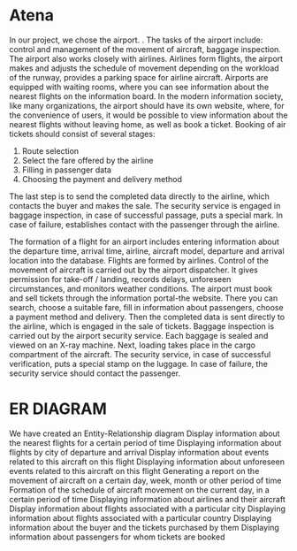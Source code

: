 # Atena



In our project, we chose the airport. .
The tasks of the airport include: control and management of the movement of aircraft, baggage inspection. The airport also works closely with airlines.
Airlines form flights, the airport makes and adjusts the schedule of movement depending on the workload of the runway, provides a parking space for airline aircraft. Airports are equipped with waiting rooms, where you can see information about the nearest flights on the information board.
In the modern information society, like many organizations, the airport should have its own website, where, for the convenience of users, it would be possible to view information about the nearest flights without leaving home, as well as book a ticket. Booking of air tickets should consist of several stages:

1. Route selection
2. Select the fare offered by the airline
3. Filling in passenger data
4. Choosing the payment and delivery method

The last step is to send the completed data directly to the airline, which contacts the buyer and makes the sale.
The security service is engaged in baggage inspection, in case of successful passage, puts a special mark. In case of failure, establishes contact with the passenger through the airline.


The formation of a flight for an airport includes entering information about the departure time, arrival time, airline, aircraft model, departure and arrival location into the database. Flights are formed by airlines.
Control of the movement of aircraft is carried out by the airport dispatcher. It gives permission for take-off / landing, records delays, unforeseen circumstances, and monitors weather conditions.
The airport must book and sell tickets through the information portal-the website. There you can search, choose a suitable fare, fill in information about passengers, choose a payment method and delivery. Then the completed data is sent directly to the airline, which is engaged in the sale of tickets.
Baggage inspection is carried out by the airport security service. Each baggage is sealed and viewed on an X-ray machine. Next, loading takes place in the cargo compartment of the aircraft. The security service, in case of successful verification, puts a special stamp on the luggage. In case of failure, the security service should contact the passenger.

# ER DIAGRAM
We have created an Entity-Relationship diagram
Display information about the nearest flights for a certain period of time
Displaying information about flights by city of departure and arrival
Display information about events related to this aircraft on this flight
Displaying information about unforeseen events related to this aircraft on this flight
Generating a report on the movement of aircraft on a certain day, week, month or other period of time
Formation of the schedule of aircraft movement on the current day, in a certain period of time
Displaying information about airlines and their aircraft
Display information about flights associated with a particular city
Displaying information about flights associated with a particular country
Displaying information about the buyer and the tickets purchased by them
Displaying information about passengers for whom tickets are booked
